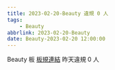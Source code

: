 ```yaml
---
title: 2023-02-20-Beauty 違規 0 人
tags:
    - Beauty
abbrlink: 2023-02-20-Beauty
date: Beauty-2023-02-20 12:00:00
---
```

Beauty 板 [板規連結](https://www.ptt.cc/bbs/Beauty/M.1630069980.A.84B.html)
昨天違規 0 人
